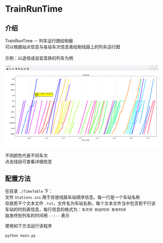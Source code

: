 # TrainRunTime
## 介绍
TrainRunTime -- 列车运行图绘制器  
可以根据站点信息与各站车次信息表绘制线路上的列车运行图  
&emsp; &emsp;  
示例：以途径成自宜高铁的列车为例  
  
![成宜高铁示例](./Intro/TrainRunTimeExample.png)  
  
不同颜色代表不同车次  
点击线段可查看详细信息  
  
## 配置方法
在目录 `./TimeTable` 下：  
文件 `Stations.ini` 用于存放线路车站顺序信息。每一行是一个车站名称  
存放若干个文本文件 `.txt`，文件名为车站名称。每个文本文件当中包含若干行该车站的时刻表信息，每行信息的格式为：`车次号 到达时间 发车时间`  
始发终到列车的时间用 `--:--` 表示  
  
使用如下方法运行该程序
```shell
python main.py
```